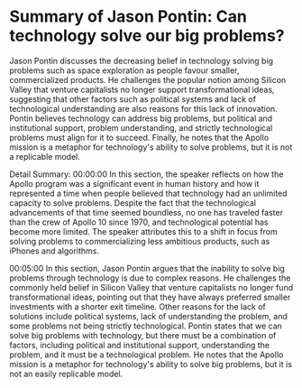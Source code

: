 # Summary of Jason Pontin: Can technology solve our big problems?

Jason Pontin discusses the decreasing belief in technology solving big problems such as space exploration as people favour smaller, commercialized products. He challenges the popular notion among Silicon Valley that venture capitalists no longer support transformational ideas, suggesting that other factors such as political systems and lack of technological understanding are also reasons for this lack of innovation. Pontin believes technology can address big problems, but political and institutional support, problem understanding, and strictly technological problems must align for it to succeed. Finally, he notes that the Apollo mission is a metaphor for technology's ability to solve problems, but it is not a replicable model.

Detail Summary: 
00:00:00
In this section, the speaker reflects on how the Apollo program was a significant event in human history and how it represented a time when people believed that technology had an unlimited capacity to solve problems. Despite the fact that the technological advancements of that time seemed boundless, no one has traveled faster than the crew of Apollo 10 since 1970, and technological potential has become more limited. The speaker attributes this to a shift in focus from solving problems to commercializing less ambitious products, such as iPhones and algorithms.

00:05:00
In this section, Jason Pontin argues that the inability to solve big problems through technology is due to complex reasons. He challenges the commonly held belief in Silicon Valley that venture capitalists no longer fund transformational ideas, pointing out that they have always preferred smaller investments with a shorter exit timeline. Other reasons for the lack of solutions include political systems, lack of understanding the problem, and some problems not being strictly technological. Pontin states that we can solve big problems with technology, but there must be a combination of factors, including political and institutional support, understanding the problem, and it must be a technological problem. He notes that the Apollo mission is a metaphor for technology's ability to solve big problems, but it is not an easily replicable model.

